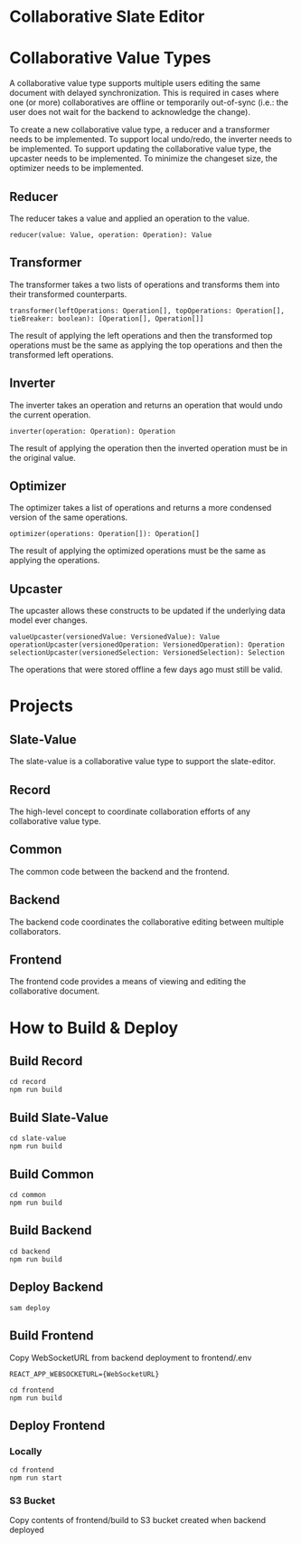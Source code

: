 # Collaborative Slate Editor

# Collaborative Value Types

A collaborative value type supports multiple users editing the same document with delayed synchronization. This is
required in cases where one (or more) collaboratives are offline or temporarily out-of-sync (i.e.: the user does not
wait for the backend to acknowledge the change).

To create a new collaborative value type, a reducer and a transformer needs to be implemented.
To support local undo/redo, the inverter needs to be implemented.
To support updating the collaborative value type, the upcaster needs to be implemented.
To minimize the changeset size, the optimizer needs to be implemented.

## Reducer

The reducer takes a value and applied an operation to the value.

```
reducer(value: Value, operation: Operation): Value
```

## Transformer

The transformer takes a two lists of operations and transforms them into their transformed counterparts.

```
transformer(leftOperations: Operation[], topOperations: Operation[], tieBreaker: boolean): [Operation[], Operation[]]
```

The result of applying the left operations and then the transformed top operations must be the same as applying the top
operations and then the transformed left operations.

## Inverter

The inverter takes an operation and returns an operation that would undo the current operation.

```
inverter(operation: Operation): Operation
```

The result of applying the operation then the inverted operation must be in the original value.

## Optimizer

The optimizer takes a list of operations and returns a more condensed version of the same operations.

```
optimizer(operations: Operation[]): Operation[]
```

The result of applying the optimized operations must be the same as applying the operations.

## Upcaster

The upcaster allows these constructs to be updated if the underlying data model ever changes.

```
valueUpcaster(versionedValue: VersionedValue): Value
operationUpcaster(versionedOperation: VersionedOperation): Operation
selectionUpcaster(versionedSelection: VersionedSelection): Selection
```

The operations that were stored offline a few days ago must still be valid.

# Projects

## Slate-Value

The slate-value is a collaborative value type to support the slate-editor.

## Record

The high-level concept to coordinate collaboration efforts of any collaborative value type.

## Common

The common code between the backend and the frontend.

## Backend

The backend code coordinates the collaborative editing between multiple collaborators.

## Frontend

The frontend code provides a means of viewing and editing the collaborative document.

# How to Build & Deploy

## Build Record

```
cd record
npm run build
```

## Build Slate-Value

```
cd slate-value
npm run build
```

## Build Common

```
cd common
npm run build
```

## Build Backend

```
cd backend
npm run build
```

## Deploy Backend

```
sam deploy
```

## Build Frontend

Copy WebSocketURL from backend deployment to frontend/.env

```
REACT_APP_WEBSOCKETURL={WebSocketURL}
```

```
cd frontend
npm run build
```

## Deploy Frontend

### Locally

```
cd frontend
npm run start
```

### S3 Bucket

Copy contents of frontend/build to S3 bucket created when backend deployed

